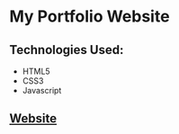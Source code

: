 # My Portfolio Website
## Technologies Used:
* HTML5
* CSS3
* Javascript

## [Website](https://www.kyleevangelisto.com)
